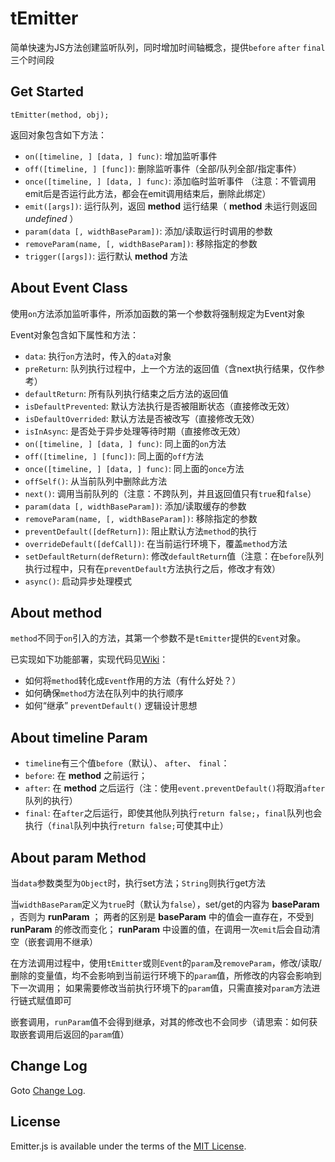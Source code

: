 tEmitter
=======

简单快速为JS方法创建监听队列，同时增加时间轴概念，提供`before` `after` `final`三个时间段




## Get Started


	tEmitter(method, obj);



返回对象包含如下方法：

* `on([timeline, ] [data, ] func)`: 增加监听事件
* `off([timeline, ] [func])`: 删除监听事件（全部/队列全部/指定事件）
* `once([timeline, ] [data, ] func)`: 添加临时监听事件
（注意：不管调用emit后是否运行此方法，都会在emit调用结束后，删除此绑定）
* `emit([args])`: 运行队列，返回 **method** 运行结果（ **method** 未运行则返回 _undefined_ ）
* `param(data [, widthBaseParam])`: 添加/读取运行时调用的参数
* `removeParam(name, [, widthBaseParam])`: 移除指定的参数
* `trigger([args])`: 运行默认 **method** 方法




## About Event Class

使用`on`方法添加监听事件，所添加函数的第一个参数将强制规定为Event对象

Event对象包含如下属性和方法：

* `data`: 执行`on`方法时，传入的`data`对象
* `preReturn`: 队列执行过程中，上一个方法的返回值（含next执行结果，仅作参考）
* `defaultReturn`: 所有队列执行结束之后方法的返回值
* `isDefaultPrevented`: 默认方法执行是否被阻断状态（直接修改无效）
* `isDefaultOverrided`: 默认方法是否被改写（直接修改无效）
* `isInAsync`: 是否处于异步处理等待时期（直接修改无效）
* `on([timeline, ] [data, ] func)`: 同上面的`on`方法
* `off([timeline, ] [func])`: 同上面的`off`方法
* `once([timeline, ] [data, ] func)`: 同上面的`once`方法
* `offSelf()`: 从当前队列中删除此方法
* `next()`: 调用当前队列的（注意：不跨队列，并且返回值只有`true`和`false`）
* `param(data [, widthBaseParam])`: 添加/读取缓存的参数
* `removeParam(name, [, widthBaseParam])`: 移除指定的参数
* `preventDefault([defReturn])`: 阻止默认方法`method`的执行
* `overrideDefault([defCall])`: 在当前运行环境下，覆盖`method`方法
* `setDefaultReturn(defReturn)`: 修改`defaultReturn`值（注意：在`before`队列执行过程中，只有在`preventDefault`方法执行之后，修改才有效）
* `async()`: 启动异步处理模式



## About method

`method`不同于`on`引入的方法，其第一个参数不是`tEmitter`提供的`Event`对象。

已实现如下功能部署，实现代码见[Wiki](https://github.com/Bacra/tEmitter.js/wiki)：

* 如何将`method`转化成`Event`作用的方法（有什么好处？）
* 如何确保`method`方法在队列中的执行顺序
* 如何“继承” `preventDefault()` 逻辑设计思想



## About timeline Param

* `timeline`有三个值`before`（默认）、 `after`、 `final`：
* `before`: 在 **method** 之前运行；
* `after`: 在 **method** 之后运行（注：使用`event.preventDefault()`将取消`after`队列的执行）
* `final`: 在`after`之后运行，即使其他队列执行`return false;`，`final`队列也会执行（`final`队列中执行`return false;`可使其中止）




## About param Method

当`data`参数类型为`Object`时，执行set方法；`String`则执行get方法

当`widthBaseParam`定义为`true`时（默认为`false`），set/get的内容为 **baseParam** ，否则为 **runParam** ；
两者的区别是 **baseParam** 中的值会一直存在，不受到 **runParam** 的修改而变化； **runParam** 中设置的值，在调用一次`emit`后会自动清空（嵌套调用不继承）

在方法调用过程中，使用`tEmitter`或则`Event`的`param`及`removeParam`，修改/读取/删除的变量值，均不会影响到当前运行环境下的`param`值，所修改的内容会影响到下一次调用；
如果需要修改当前执行环境下的`param`值，只需直接对`param`方法进行链式赋值即可

嵌套调用，`runParam`值不会得到继承，对其的修改也不会同步（请思索：如何获取嵌套调用后返回的`param`值）



## Change Log

Goto [Change Log](./CHANGELOG.md).

## License

Emitter.js is available under the terms of the [MIT License](./LICENSE.md).